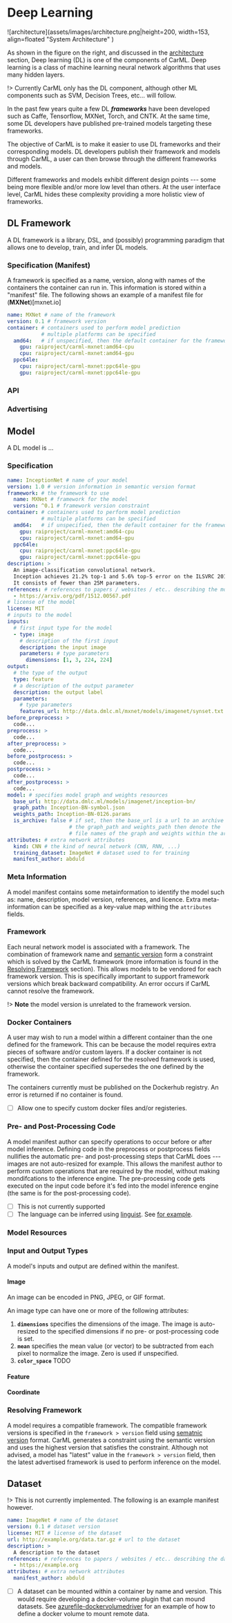 # Deep Learning

![architecture](assets/images/architecture.png|height=200, width=153, align=floated "System Architecture" )


As shown in the figure on the right, and discussed in the [architecture](architecture.md) section, Deep learning (DL) is one of the components of CarML.
Deep learning is a class of machine learning neural network algorithms that uses many hidden layers.

!>  Currently CarML only has the DL component, although other ML components such as SVM, Decision Trees, etc... will follow.

In the past few years quite a few DL _**frameworks**_ have been developed such as Caffe, Tensorflow, MXNet, Torch, and CNTK.
At the same time, some DL developers have published pre-trained models targeting these frameworks.

The objective of CarML is to make it easier to use DL frameworks and their corresponding models.
DL developers publish their framework and models through CarML, a user can then browse through the different frameworks and models.


Different frameworks and models exhibit different design points --- some being more flexible and/or more low level than others.
At the user interface level, CarML hides these complexity providing a more holistic view of frameworks.


## DL Framework

A DL framework is a library, DSL, and (possibly) programming paradigm that allows one to develop, train, and infer DL models.

### Specification (Manifest)

A framework is specified as a name, version, along with names of the containers the container can run in. 
This information is stored within a "manifest" file.
The following shows an example of a manifest file for (**MXNet**)[mxnet.io]

```yaml
name: MXNet # name of the framework
version: 0.1 # framework version
container: # containers used to perform model prediction
           # multiple platforms can be specified
  amd64:   # if unspecified, then the default container for the framework is used
    gpu: raiproject/carml-mxnet:amd64-cpu
    cpu: raiproject/carml-mxnet:amd64-gpu
  ppc64le:
    cpu: raiproject/carml-mxnet:ppc64le-gpu
    gpu: raiproject/carml-mxnet:ppc64le-gpu
```


### API

### Advertising


## Model

A DL model is ...

### Specification

```yaml
name: InceptionNet # name of your model
version: 1.0 # version information in semantic version format
framework: # the framework to use
  name: MXNet # framework for the model
  version: ^0.1 # framework version constraint
container: # containers used to perform model prediction
           # multiple platforms can be specified
  amd64:   # if unspecified, then the default container for the framework is used
    gpu: raiproject/carml-mxnet:amd64-cpu
    cpu: raiproject/carml-mxnet:amd64-gpu
  ppc64le:
    cpu: raiproject/carml-mxnet:ppc64le-gpu
    gpu: raiproject/carml-mxnet:ppc64le-gpu
description: >
  An image-classification convolutional network.
  Inception achieves 21.2% top-1 and 5.6% top-5 error on the ILSVRC 2012 validation dataset.
  It consists of fewer than 25M parameters.
references: # references to papers / websites / etc.. describing the model
  - https://arxiv.org/pdf/1512.00567.pdf
# license of the model
license: MIT
# inputs to the model 
inputs:
  # first input type for the model
  - type: image
    # description of the first input
    description: the input image
    parameters: # type parameters
      dimensions: [1, 3, 224, 224]
output:
  # the type of the output
  type: feature
  # a description of the output parameter
  description: the output label
  parameters:
    # type parameters 
    features_url: http://data.dmlc.ml/mxnet/models/imagenet/synset.txt
before_preprocess: >
  code... 
preprocess: >
  code... 
after_preprocess: >
  code... 
before_postprocess: >
  code... 
postprocess: >
  code... 
after_postprocess: >
  code... 
model: # specifies model graph and weights resources
  base_url: http://data.dmlc.ml/models/imagenet/inception-bn/
  graph_path: Inception-BN-symbol.json
  weights_path: Inception-BN-0126.params
  is_archive: false # if set, then the base_url is a url to an archive
                    # the graph_path and weights_path then denote the 
                    # file names of the graph and weights within the archive
attributes: # extra network attributes 
  kind: CNN # the kind of neural network (CNN, RNN, ...)
  training_dataset: ImageNet # dataset used to for training
  manifest_author: abduld
```

### Meta Information

A model manifest contains some metainformation to identify the model such as: name, description, model version, references, and licence.
Extra meta-information can be specified as a key-value map withing the `attributes` fields.

### Framework

Each neural network model is associated with a framework.
The combination of framework name and [semantic version](http://www.semver.org) form a constraint which is solved by the CarML framework (more information is found in the [Resolving Framework](#resolving-framework) section).
This allows models to be vendored for each framework version. 
This is specifically important to support framework versions which break backward compatibility.
An error occurs if CarML cannot resolve the framework.

!> **Note** the model version is unrelated to the framework version. 

### Docker Containers

A user may wish to run a model within a different container than the one defined for the framework.
This can be because the model requires extra pieces of software and/or custom layers.
If a docker container is not specified, then the container defined for the resolved framework is used, otherwise the container specified supersedes the one defined by the framework.

The containers currently must be published on the Dockerhub registry.
An error is returned if no container is found.

- [ ] Allow one to specify custom docker files and/or registeries.

### Pre- and Post-Processing Code

A model manifest author can specify operations to occur before or after model inference.
Defining code in the preprocess or postprocess fields nullifies the automatic pre- and post-processing steps that CarML does --- images are not auto-resized for example.
This allows the manifest author to perform custom operations that are required by the model, without making mondifcations to the inference engine.
The pre-processing code gets executed on the input code before it's fed into the model inference engine (the same is for the post-processing code).


- [ ] This is not currently supported
- [ ] The language can be inferred using [linguist](https://github.com/rai-project/linguist). See [for example](https://github.com/rai-project/plini/blob/master/pkg/language/detect.go).

### Model Resources

### Input and Output Types

A model's inputs and output are defined within the manifest.

#### Image

An image can be encoded in PNG, JPEG, or GIF format.

An image type can have one or more of the following attributes:

1. **`dimensions`** specifies the dimensions of the image. The image is auto-resized to the specified dimensions if no pre- or post-processing code is set.
1. **`mean`** specifies the mean value (or vector) to be subtracted from each pixel to normalize the image. Zero is used if unspecified.
1. **`color_space`** TODO

#### Feature


#### Coordinate


### Resolving Framework


A model requires a compatible framework.
The compatible framework versions is specified in the `framework > version` field using [sematnic version](http://semver.org/) format.
CarML generates a constraint using the semantic version and uses the highest version that satisfies the constraint.
Although not advised, a model has "latest" value in the `framework > version` field, then the latest advertised framework is used to perform inference on the model.



## Dataset

!> This is not currently implemented. The following is an example manifest however.


```yaml
name: ImageNet # name of the dataset
version: 0.1 # dataset version
license: MIT # license of the dataset
url: http://example.org/data.tar.gz # url to the dataset
description: >
  A description to the dataset
references: # references to papers / websites / etc.. describing the dataset
  - https://example.org
attributes: # extra network attributes 
  manifest_author: abduld
``` 

- [ ] A dataset can be mounted within a container by name and version. This would require developing a docker-volume plugin that can mound datasets. See [azurefile-dockervolumedriver](https://github.com/Azure/azurefile-dockervolumedriver) for an example of how to define a docker volume to mount remote data.

